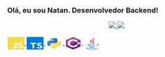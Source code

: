 ### Olá, eu sou Natan. Desenvolvedor Backend!

<div align="center">
  <a href="https://github.com/NatanielCosta">
  <img height="180em" src="https://github-readme-stats.vercel.app/api?username=NatanielCosta&show_icons=true&theme=dracula&include_all_commits=true&count_private=true"/>
  <img height="180em" src="https://github-readme-stats.vercel.app/api/top-langs/?username=NatanielCosta&layout=compact&langs_count=7&theme=dracula"/>
</div>
<div style="display: inline_block"><br>
  <img align="center" alt="Natan-Js" height="30" width="40" src="https://raw.githubusercontent.com/devicons/devicon/master/icons/javascript/javascript-plain.svg">
  <img align="center" alt="Natan-Ts" height="30" width="40" src="https://raw.githubusercontent.com/devicons/devicon/master/icons/typescript/typescript-plain.svg">
  <img align="center" alt="Natan-Python" height="30" width="40" src="https://raw.githubusercontent.com/devicons/devicon/master/icons/python/python-original.svg">
  <img align="center" alt="Natan-Csharp" height="30" width="40" src="https://raw.githubusercontent.com/devicons/devicon/master/icons/csharp/csharp-original.svg">
  <img align="center" alt="Natan-Java" height="30" width="40" src="https://raw.githubusercontent.com/devicons/devicon/master/icons/java/java-original.svg">
</div>
